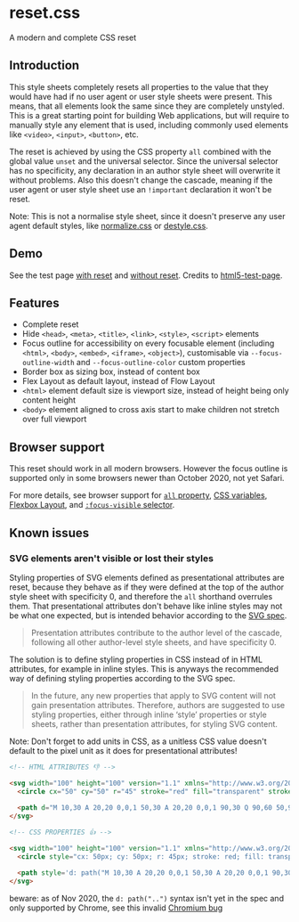 # reset.css

A modern and complete CSS reset



## Introduction

This style sheets completely resets all properties to the value that they would have had if no user agent or user style sheets were present. This means, that all elements look the same since they are completely unstyled. This is a great starting point for building Web applications, but will require to manually style any element that is used, including commonly used elements like `<video>`, `<input>`, `<button>`, etc.

The reset is achieved by using the CSS property `all` combined with the global value `unset` and the universal selector. Since the universal selector has no specificity, any declaration in an author style sheet will overwrite it without problems. Also this doesn't change the cascade, meaning if the user agent or user style sheet use an `!important` declaration it won't be reset.

Note: This is not a normalise style sheet, since it doesn't preserve any user agent default styles, like [normalize.css](https://github.com/necolas/normalize.css) or [destyle.css](https://github.com/nicolas-cusan/destyle.css).



## Demo

See the test page [with reset](test.html) and [without reset](testbaseline.html). Credits to [html5-test-page](https://github.com/cbracco/html5-test-page).



## Features

- Complete reset
- Hide `<head>`, `<meta>`, `<title>`, `<link>`, `<style>`, `<script>` elements
- Focus outline for accessibility on every focusable element (including `<html>`, `<body>`, `<embed>`, `<iframe>`, `<object>`), customisable via `--focus-outline-width` and `--focus-outline-color` custom properties
- Border box as sizing box, instead of content box
- Flex Layout as default layout, instead of Flow Layout
- `<html>` element default size is viewport size, instead of height being only content height
- `<body>` element aligned to cross axis start to make children not stretch over full viewport



## Browser support

This reset should work in all modern browsers. However the focus outline is supported only in some browsers newer than October 2020, not yet Safari.

For more details, see browser support for [`all` property](https://caniuse.com/css-all), [CSS variables](https://caniuse.com/css-variables), [Flexbox Layout](https://caniuse.com/flexbox), and [`:focus-visible` selector](https://caniuse.com/css-focus-visible).



## Known issues

### SVG elements aren't visible or lost their styles

Styling properties of SVG elements defined as presentational attributes are reset, because they behave as if they were defined at the top of the author style sheet with specificity 0, and therefore the `all` shorthand overrules them. That presentational attributes don't behave like inline styles may not be what one expected, but is intended behavior according to the [SVG spec](https://www.w3.org/TR/SVG2/styling.html#PresentationAttributes).

> Presentation attributes contribute to the author level of the cascade, following all other author-level style sheets, and have specificity 0.

The solution is to define styling properties in CSS instead of in HTML attributes, for example in inline styles. This is anyways the recommended way of defining styling properties according to the SVG spec.

> In the future, any new properties that apply to SVG content will not gain presentation attributes. Therefore, authors are suggested to use styling properties, either through inline ‘style’ properties or style sheets, rather than presentation attributes, for styling SVG content.

Note: Don't forget to add units in CSS, as a unitless CSS value doesn't default to the pixel unit as it does for presentational attributes!

```html
<!-- HTML ATTRIBUTES 👎 -->

<svg width="100" height="100" version="1.1" xmlns="http://www.w3.org/2000/svg">
  <circle cx="50" cy="50" r="45" stroke="red" fill="transparent" stroke-width="5" />
  
  <path d="M 10,30 A 20,20 0,0,1 50,30 A 20,20 0,0,1 90,30 Q 90,60 50,90 Q 10,60 10,30 z"/>
</svg>
```

```html
<!-- CSS PROPERTIES 👍 -->

<svg width="100" height="100" version="1.1" xmlns="http://www.w3.org/2000/svg">
  <circle style="cx: 50px; cy: 50px; r: 45px; stroke: red; fill: transparent; stroke-width: 5" />

  <path style='d: path("M 10,30 A 20,20 0,0,1 50,30 A 20,20 0,0,1 90,30 Q 90,60 50,90 Q 10,60 10,30 z")'/>
</svg>
```

beware: as of Nov 2020, the `d: path("..")` syntax isn't yet in the spec and only supported by Chrome, see this invalid [Chromium bug](https://bugs.chromium.org/p/chromium/issues/detail?id=1134976)